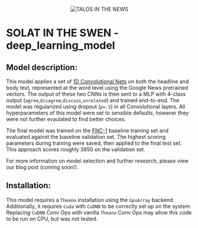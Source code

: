 <p align="center">
<img src="https://github.com/Cisco-Talos/fnc-1/blob/master/solat-in-the-swen.gif" alt="TALOS IN THE NEWS"/>
</p>
 
# SOLAT IN THE SWEN - deep\_learning\_model

## Model description:

This model applies a set of [1D Convolutional Nets](https://en.wikipedia.org/wiki/Convolutional_neural_network) on both the headline and body text, represented at the word level using the Google News pretrained vectors. The output of these two CNNs is then sent to a MLP with 4-class output (`agree`,`disagree`,`discuss`,`unrelated`) and trained end-to-end. The model was regularized using dropout (`p=.5`) in all Convolutional layers. All hyperparameters of this model were set to sensible defaults, however they were not further evaulated to find better choices. 

The final model was trained on the [FNC-1](https://github.com/FakeNewsChallenge/fnc-1) baseline training set and evaluated against the baseline validation set. The highest scoring parameters during training were saved, then applied to the final test set. This approach scores roughly 3850 on the validation set. 

For more information on model selection and further research, please view our blog post (coming soon!).

## Installation:

This model requires a `Theano` installation using the `GpuArray` backend. Additionally, it requires `Cuda` with `CuDNN` to be correctly set up on the system. Replacing `CuDNN` Conv Ops with vanilla `Theano` Conv Ops may allow this code to be run on CPU, but was not tested.

 <!--
   Copyright 2017 Cisco Systems, Inc.
  
   Licensed under the Apache License, Version 2.0 (the "License");
   you may not use this file except in compliance with the License.
   You may obtain a copy of the License at
  
     http://www.apache.org/licenses/LICENSE-2.0
  
   Unless required by applicable law or agreed to in writing, software
   distributed under the License is distributed on an "AS IS" BASIS,
   WITHOUT WARRANTIES OR CONDITIONS OF ANY KIND, either express or implied.
   See the License for the specific language governing permissions and
   limitations under the License.
 -->
